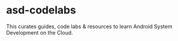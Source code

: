 # asd-codelabs
This curates guides, code labs &amp; resources to learn Android System Development on the Cloud.
